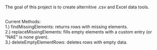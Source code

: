 The goal of this project is to create alternitive .csv and Excel data tools. 

<br>
Current Methods: <br>
1.) findMissingElements: returns rows with missing elements.<br>
2.) replaceMissingElements: fills empty elements with a custom entry (or "NAE" is none given).<br>
3.) deleteEmptyElementRows: deletes rows with empty data.
